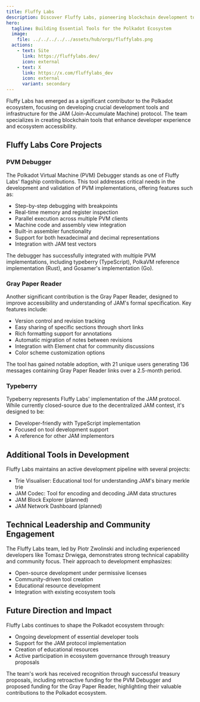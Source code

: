 ```yaml
---
title: Fluffy Labs
description: Discover Fluffy Labs, pioneering blockchain development tools and JAM protocol solutions in the Polkadot ecosystem.
hero:
  tagline: Building Essential Tools for the Polkadot Ecosystem
  image: 
    file: ../../../../../assets/hub/orgs/fluffylabs.png
  actions:
    - text: Site
      link: https://fluffylabs.dev/
      icon: external
    - text: X
      link: https://x.com/fluffylabs_dev
      icon: external
      variant: secondary
---
```


Fluffy Labs has emerged as a significant contributor to the Polkadot ecosystem, focusing on developing crucial development tools and infrastructure for the JAM (Join-Accumulate Machine) protocol. The team specializes in creating blockchain tools that enhance developer experience and ecosystem accessibility.

## Fluffy Labs Core Projects

### PVM Debugger
The Polkadot Virtual Machine (PVM) Debugger stands as one of Fluffy Labs' flagship contributions. This tool addresses critical needs in the development and validation of PVM implementations, offering features such as:

- Step-by-step debugging with breakpoints
- Real-time memory and register inspection
- Parallel execution across multiple PVM clients
- Machine code and assembly view integration
- Built-in assembler functionality
- Support for both hexadecimal and decimal representations
- Integration with JAM test vectors

The debugger has successfully integrated with multiple PVM implementations, including typeberry (TypeScript), PolkaVM reference implementation (Rust), and Gosamer's implementation (Go).

### Gray Paper Reader
Another significant contribution is the Gray Paper Reader, designed to improve accessibility and understanding of JAM's formal specification. Key features include:

- Version control and revision tracking
- Easy sharing of specific sections through short links
- Rich formatting support for annotations
- Automatic migration of notes between revisions
- Integration with Element chat for community discussions
- Color scheme customization options

The tool has gained notable adoption, with 21 unique users generating 136 messages containing Gray Paper Reader links over a 2.5-month period.

### Typeberry
Typeberry represents Fluffy Labs' implementation of the JAM protocol. While currently closed-source due to the decentralized JAM contest, it's designed to be:

- Developer-friendly with TypeScript implementation
- Focused on tool development support
- A reference for other JAM implementors

## Additional Tools in Development

Fluffy Labs maintains an active development pipeline with several projects:

- Trie Visualiser: Educational tool for understanding JAM's binary merkle trie
- JAM Codec: Tool for encoding and decoding JAM data structures
- JAM Block Explorer (planned)
- JAM Network Dashboard (planned)

## Technical Leadership and Community Engagement

The Fluffy Labs team, led by Piotr Zwolinski and including experienced developers like Tomasz Drwięga, demonstrates strong technical capability and community focus. Their approach to development emphasizes:

- Open-source development under permissive licenses
- Community-driven tool creation
- Educational resource development
- Integration with existing ecosystem tools

## Future Direction and Impact

Fluffy Labs continues to shape the Polkadot ecosystem through:

- Ongoing development of essential developer tools
- Support for the JAM protocol implementation
- Creation of educational resources
- Active participation in ecosystem governance through treasury proposals

The team's work has received recognition through successful treasury proposals, including retroactive funding for the PVM Debugger and proposed funding for the Gray Paper Reader, highlighting their valuable contributions to the Polkadot ecosystem.